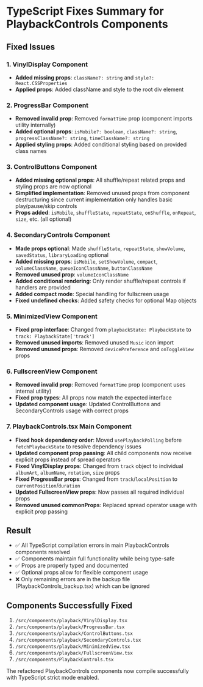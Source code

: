 # TypeScript Fixes Summary for PlaybackControls Components

## Fixed Issues

### 1. VinylDisplay Component
- **Added missing props**: `className?: string` and `style?: React.CSSProperties`
- **Applied props**: Added className and style to the root div element

### 2. ProgressBar Component
- **Removed invalid prop**: Removed `formatTime` prop (component imports utility internally)
- **Added optional props**: `isMobile?: boolean`, `className?: string`, `progressClassName?: string`, `timeClassName?: string`
- **Applied styling props**: Added conditional styling based on provided class names

### 3. ControlButtons Component
- **Added missing optional props**: All shuffle/repeat related props and styling props are now optional
- **Simplified implementation**: Removed unused props from component destructuring since current implementation only handles basic play/pause/skip controls
- **Props added**: `isMobile`, `shuffleState`, `repeatState`, `onShuffle`, `onRepeat`, `size`, etc. (all optional)

### 4. SecondaryControls Component
- **Made props optional**: Made `shuffleState`, `repeatState`, `showVolume`, `savedStatus`, `libraryLoading` optional
- **Added missing props**: `isMobile`, `setShowVolume`, `compact`, `volumeClassName`, `queueIconClassName`, `buttonClassName`
- **Removed unused prop**: `volumeIconClassName`
- **Added conditional rendering**: Only render shuffle/repeat controls if handlers are provided
- **Added compact mode**: Special handling for fullscreen usage
- **Fixed undefined checks**: Added safety checks for optional Map objects

### 5. MinimizedView Component
- **Fixed prop interface**: Changed from `playbackState: PlaybackState` to `track: PlaybackState['track']`
- **Removed unused imports**: Removed unused `Music` icon import
- **Removed unused props**: Removed `devicePreference` and `onToggleView` props

### 6. FullscreenView Component
- **Removed invalid prop**: Removed `formatTime` prop (component uses internal utility)
- **Fixed prop types**: All props now match the expected interface
- **Updated component usage**: Updated ControlButtons and SecondaryControls usage with correct props

### 7. PlaybackControls.tsx Main Component
- **Fixed hook dependency order**: Moved `usePlaybackPolling` before `fetchPlaybackState` to resolve dependency issues
- **Updated component prop passing**: All child components now receive explicit props instead of spread operators
- **Fixed VinylDisplay props**: Changed from `track` object to individual `albumArt`, `albumName`, `rotation`, `size` props
- **Fixed ProgressBar props**: Changed from `track`/`localPosition` to `currentPosition`/`duration`
- **Updated FullscreenView props**: Now passes all required individual props
- **Removed unused commonProps**: Replaced spread operator usage with explicit prop passing

## Result
- ✅ All TypeScript compilation errors in main PlaybackControls components resolved
- ✅ Components maintain full functionality while being type-safe
- ✅ Props are properly typed and documented
- ✅ Optional props allow for flexible component usage
- ❌ Only remaining errors are in the backup file (PlaybackControls_backup.tsx) which can be ignored

## Components Successfully Fixed
1. `/src/components/playback/VinylDisplay.tsx`
2. `/src/components/playback/ProgressBar.tsx`
3. `/src/components/playback/ControlButtons.tsx`
4. `/src/components/playback/SecondaryControls.tsx`
5. `/src/components/playback/MinimizedView.tsx`
6. `/src/components/playback/FullscreenView.tsx`
7. `/src/components/PlaybackControls.tsx`

The refactored PlaybackControls components now compile successfully with TypeScript strict mode enabled.